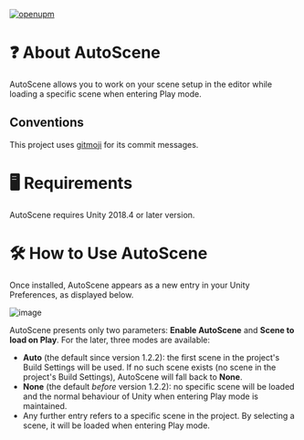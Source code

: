 [![openupm](https://img.shields.io/npm/v/dev.chsxf.autoscene?label=openupm&registry_uri=https://package.openupm.com)](https://openupm.com/packages/dev.chsxf.autoscene/)

# ❓ About AutoScene

AutoScene allows you to work on your scene setup in the editor while loading a specific scene when entering Play mode.

## Conventions

This project uses [gitmoji](https://gitmoji.dev) for its commit messages.

# 🖥 Requirements

AutoScene requires Unity 2018.4 or later version.

# 🛠 How to Use AutoScene

Once installed, AutoScene appears as a new entry in your Unity Preferences, as displayed below.

![image](https://user-images.githubusercontent.com/3322862/123942946-e8926a80-d99b-11eb-95f6-289d00577570.png)

AutoScene presents only two parameters: **Enable AutoScene** and **Scene to load on Play**. For the later, three modes are available:

- **Auto** (the default since version 1.2.2): the first scene in the project's Build Settings will be used. If no such scene exists (no scene in the project's Build Settings), AutoScene will fall back to **None**.
- **None** (the default _before_ version 1.2.2): no specific scene will be loaded and the normal behaviour of Unity when entering Play mode is maintained.
- Any further entry refers to a specific scene in the project. By selecting a scene, it will be loaded when entering Play mode.

